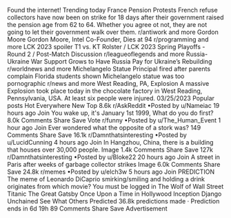 Found the internet!
Trending today
France Pension Protests
French refuse collectors have now been on strike for 18 days after their government raised the pension age from 62 to 64. Whether you agree ot not, they are not going to let their government walk over them.
r/antiwork and more
Gordon Moore
Gordon Moore, Intel Co-Founder, Dies at 94
r/programming and more
LCK 2023
spoiler
T1 vs. KT Rolster / LCK 2023 Spring Playoffs - Round 2 / Post-Match Discussion
r/leagueoflegends and more
Russia-Ukraine War
Support Grows to Have Russia Pay for Ukraine’s Rebuilding
r/worldnews and more
Michelangelo Statue
Principal fired after parents complain Florida students shown Michelangelo statue was too pornographic
r/news and more
West Reading, PA, Explosion
A massive Explosion took place today in the chocolate factory in West Reading, Pennsylvania, USA. At least six people were injured. 03/25/2023
Popular posts
Hot
Everywhere
New
Top
8.6k
r/AskReddit
•Posted by
u/Nameiac
19 hours ago
Join
You wake up, it's January 1st 1999, What do you do first?
8.0k Comments
Share
Save
Vote
r/funny
•Posted by
u/The_Human_Event
1 hour ago
Join
Ever wondered what the opposite of a stork was?
149 Comments
Share
Save
16.1k
r/Damnthatsinteresting
•Posted by
u/LucidCunning
4 hours ago
Join
In Hangzhou, China, there is a building that houses over 30,000 people.
Image
1.4k Comments
Share
Save
127k
r/Damnthatsinteresting
•Posted by
u/Bloke22
20 hours ago
Join
A street in Paris after weeks of garbage collector strikes
Image
6.0k Comments
Share
Save
24.8k
r/memes
•Posted by
u/elch3w
5 hours ago
Join
PREDICTION
The meme of Leonardo DiCaprio smirking/smiling and holding a drink originates from which movie?
You must be logged in
The Wolf of Wall Street
Titanic
The Great Gatsby
Once Upon a Time in Hollywood
Inception
Django Unchained
See What Others Predicted
36.8k predictions made
·
Prediction ends in 6d 19h
89 Comments
Share
Save
Advertisement